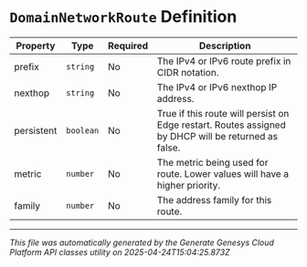 # `DomainNetworkRoute` Definition

| Property | Type | Required | Description |
|----------|------|----------|-------------|
| prefix | `string` | No | The IPv4 or IPv6 route prefix in CIDR notation. |
| nexthop | `string` | No | The IPv4 or IPv6 nexthop IP address. |
| persistent | `boolean` | No | True if this route will persist on Edge restart.  Routes assigned by DHCP will be returned as false. |
| metric | `number` | No | The metric being used for route. Lower values will have a higher priority. |
| family | `number` | No | The address family for this route. |

---

*This file was automatically generated by the Generate Genesys Cloud Platform API classes utility on 2025-04-24T15:04:25.873Z*